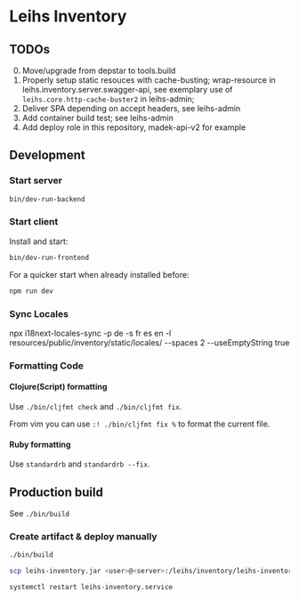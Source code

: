 # Leihs Inventory

## TODOs

0. Move/upgrade from depstar to tools.build
1. Properly setup static resouces with cache-busting; wrap-resource in
   leihs.inventory.server.swagger-api, see exemplary use of
   `leihs.core.http-cache-buster2` in leihs-admin;
2. Deliver SPA depending on accept headers, see leihs-admin
3. Add container build test; see leihs-admin
4. Add deploy role in this repository, madek-api-v2 for example

## Development

### Start server

```sh
bin/dev-run-backend
```

### Start client

Install and start:

```sh
bin/dev-run-frontend
```

For a quicker start when already installed before:

```sh
npm run dev
```

### Sync Locales

npx i18next-locales-sync -p de -s fr es en -l resources/public/inventory/static/locales/ --spaces 2 --useEmptyString true

### Formatting Code

#### Clojure(Script) formatting

Use `./bin/cljfmt check` and `./bin/cljfmt fix`.

From vim you can use `:! ./bin/cljfmt fix %` to format the current file.

#### Ruby formatting

Use `standardrb` and `standardrb --fix`.

## Production build

See `./bin/build`

### Create artifact & deploy manually

```bash
./bin/build

scp leihs-inventory.jar <user>@<server>:/leihs/inventory/leihs-inventory.jar

systemctl restart leihs-inventory.service
```
